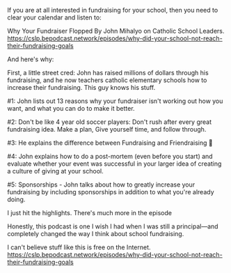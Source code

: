 ---
---

If you are at all interested in fundraising for your school, then you need to clear your calendar and listen to:

Why Your Fundraiser Flopped By John Mihalyo on Catholic School Leaders. https://cslp.bepodcast.network/episodes/why-did-your-school-not-reach-their-fundraising-goals

And here's why:


First, a little street cred: John has raised millions of dollars through his fundraising, and he now teachers catholic elementary schools how to increase their fundraising. This guy knows his stuff.

#1: John lists out 13 reasons why your fundraiser isn't working out how you want, and what you can do to make it better.



#2: Don't be like 4 year old soccer players: Don't rush after every great fundraising idea. Make a plan, Give yourself time, and follow through.


#3: He explains the difference between Fundraising and Friendraising 🤯


#4: John explains how to do a post-mortem (even before you start) and evaluate whether your event was successful in your larger idea of creating a culture of giving at your school.

#5: Sponsorships - John talks about how to greatly increase your fundraising by including sponsorships in addition to what you're already doing.

I just hit the highlights. There's much more in the episode

Honestly, this podcast is one I wish I had when I was still a principal—and completely changed the way I think about school fundraising.

I can't believe stuff like this is free on the Internet. 
https://cslp.bepodcast.network/episodes/why-did-your-school-not-reach-their-fundraising-goals